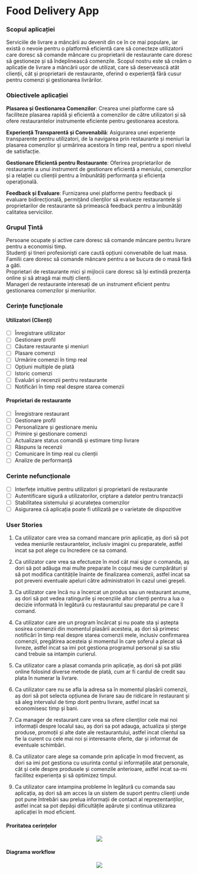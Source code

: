 # Food Delivery App

### Scopul aplicației

Serviciile de livrare a mâncării au devenit din ce în ce mai populare, iar există o nevoie pentru o platformă eficientă care să conecteze utilizatorii care doresc să comande mâncare cu proprietarii de restaurante care doresc să gestioneze și să îndeplinească comenzile. Scopul nostru este să creăm o aplicație de livrare a mâncării ușor de utilizat, care să deservească atât clienții, cât și proprietarii de restaurante, oferind o experiență fără cusur pentru comenzi și gestionarea livrărilor.

### Obiectivele aplicației

**Plasarea și Gestionarea Comenzilor**: Crearea unei platforme care să faciliteze plasarea rapidă și eficientă a comenzilor de către utilizatori și să ofere restaurantelor instrumente eficiente pentru gestionarea acestora.

**Experiență Transparentă și Convenabilă**: Asigurarea unei experiențe transparente pentru utilizatori, de la navigarea prin restaurante și meniuri la plasarea comenzilor și urmărirea acestora în timp real, pentru a spori nivelul de satisfacție.

**Gestionare Eficientă pentru Restaurante**: Oferirea proprietarilor de restaurante a unui instrument de gestionare eficientă a meniului, comenzilor și a relației cu clienții pentru a îmbunătăți performanța și eficiența operațională.

**Feedback și Evaluare**: Furnizarea unei platforme pentru feedback și evaluare bidirecțională, permițând clienților să evalueze restaurantele și proprietarilor de restaurante să primească feedback pentru a îmbunătăți calitatea serviciilor.

### Grupul Țintă

Persoane ocupate și active care doresc să comande mâncare pentru livrare pentru a economisi timp. <br/>
Studenți și tineri profesioniști care caută opțiuni convenabile de luat masa.<br/>
Familii care doresc să comande mâncare pentru a se bucura de o masă fără a găti.<br/>
Proprietari de restaurante mici și mijlocii care doresc să își extindă prezența online și să atragă mai mulți clienți.<br/>
Manageri de restaurante interesați de un instrument eficient pentru gestionarea comenzilor și meniurilor.<br/>

### Cerințe funcționale

#### Utilizatori (Clienți)

- [ ] Înregistrare utilizator
- [ ] Gestionare profil
- [ ] Căutare restaurante și meniuri
- [ ] Plasare comenzi
- [ ] Urmărire comenzi în timp real
- [ ] Opțiuni multiple de plată
- [ ] Istoric comenzi
- [ ] Evaluări și recenzii pentru restaurante
- [ ] Notificări în timp real despre starea comenzii

#### Proprietari de restaurante

- [ ] Înregistrare restaurant 
- [ ] Gestionare profil
- [ ] Personalizare și gestionare meniu
- [ ] Primire și gestionare comenzi
- [ ] Actualizare status comandă și estimare timp livrare
- [ ] Răspuns la recenzii
- [ ] Comunicare în timp real cu clienții
- [ ] Analize de performanță

### Cerinte nefuncționale

- [ ] Interfețe intuitive pentru utilizatori și proprietarii de restaurante
- [ ] Autentificare sigură a utilizatorilor, criptare a datelor pentru tranzacții
- [ ] Stabilitatea sistemului și acuratețea comenzilor
- [ ] Asigurarea că aplicația poate fi utilizată pe o varietate de dispozitive

### User Stories

1. Ca utilizator care vrea sa comand mancare prin aplicație, aș dori să pot vedea meniurile restaurantelor, inclusiv imagini cu preparatele, astfel incat sa pot alege cu încredere ce sa comand.

2. Ca utilizator care vrea sa efectueze în mod cât mai sigur o comanda, aș dori să pot adăuga mai multe preparate în coșul meu de cumpărături și să pot modifica cantitățile înainte de finalizarea comenzii, astfel incat sa pot preveni eventuale apeluri către administratori în cazul unei greșeli. 

3. Ca utilizator care încă nu a încercat un produs sau un restaurant anume, aș dori să pot vedea ratingurile și recenziile altor clienți pentru a lua o decizie informată în legătură cu restaurantul sau preparatul pe care îl comand.

4. Ca utilizator care are un program încărcat și nu poate sta și aștepta sosirea comenzii din momentul plasării acesteia, aș dori să primesc notificări în timp real despre starea comenzii mele, inclusiv confirmarea comenzii, pregătirea acesteia și momentul în care șoferul a plecat să livreze, astfel incat sa imi pot gestiona programul personal și sa stiu cand trebuie sa intampin curierul.

5. Ca utilizator care a plasat comanda prin aplicație, aș dori să pot plăti online folosind diverse metode de plată, cum ar fi cardul de credit sau plata în numerar la livrare.

6. Ca utilizator care nu se afla la adresa sa în momentul plasării comenzii, aș dori să pot selecta opțiunea de livrare sau de ridicare în restaurant și să aleg intervalul de timp dorit pentru livrare, astfel incat sa economisesc timp și bani.

7. Ca manager de restaurant care vrea sa ofere clienților cele mai noi informații despre localul sau, aș dori sa pot adauga, actualiza și șterge produse, promoții și alte date ale restaurantului, astfel incat clientul sa fie la curent cu cele mai noi și interesante oferte, dar și informat de eventuale schimbări.

8. Ca utilizator care alege sa comande prin aplicație în mod frecvent, as dori sa imi pot gestiona cu usurinta contul și informațiile atat personale, cât și cele despre produsele și comenzile anterioare, astfel incat sa-mi facilitez experiența și să optimizez timpul.

9. Ca utilizator care intampina probleme în legătură cu comanda sau aplicația, aș dori să am acces la un sistem de suport pentru clienți unde pot pune întrebări sau prelua informații de contact al reprezentanților, astfel incat sa pot depăși dificultățile apărute și continua utilizarea aplicației în mod eficient.

#### Proritatea cerințelor

<p align="center">
  <img src="https://github.com/inginerie-software-2023-2024/proiect-inginerie-software-paea/blob/main/roadmap.png">
</p>

#### Diagrama workflow

<p align="center">
  <img src="https://github.com/inginerie-software-2023-2024/proiect-inginerie-software-paea/blob/main/diagram_workflow.jpg">
</p>
